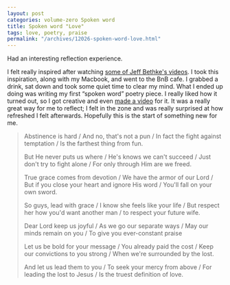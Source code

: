 ```yaml
---
layout: post
categories: volume-zero Spoken word
title: Spoken word "Love"
tags: love, poetry, praise
permalink: "/archives/12026-spoken-word-love.html"
---
```



Had an interesting reflection experience.

I felt really inspired after watching [some of Jeff Bethke's videos](http://www.youtube.com/user/bball1989). I took this inspiration, along with my Macbook, and went to the BnB cafe. I grabbed a drink, sat down and took some quiet time to clear my mind. What I ended up doing was writing my first “spoken word” poetry piece. I really liked how it turned out, so I got creative and even [made a video](http://youtu.be/ZPvXsyCDYs0) for it. It was a really great way for me to reflect; I felt in the zone and was really surprised at how refreshed I felt afterwards. Hopefully this is the start of something new for me.

> Abstinence is hard / And no, that's not a pun / In fact the fight against temptation / Is the farthest thing from fun.
>
> But He never puts us where / He's knows we can't succeed / Just don't try to fight alone / For only through Him are we freed.
>
> True grace comes from devotion / We have the armor of our Lord / But if you close your heart and ignore His word / You'll fall on your own sword.
>
> So guys, lead with grace / I know she feels like your life / But respect her how you'd want another man / to respect your future wife.
>
> Dear Lord keep us joyful / As we go our separate ways / May our minds remain on you / To give you ever-constant praise
>
> Let us be bold for your message / You already paid the cost / Keep our convictions to you strong / When we're surrounded by the lost.
>
> And let us lead them to you / To seek your mercy from above / For leading the lost to Jesus / Is the truest definition of love.
